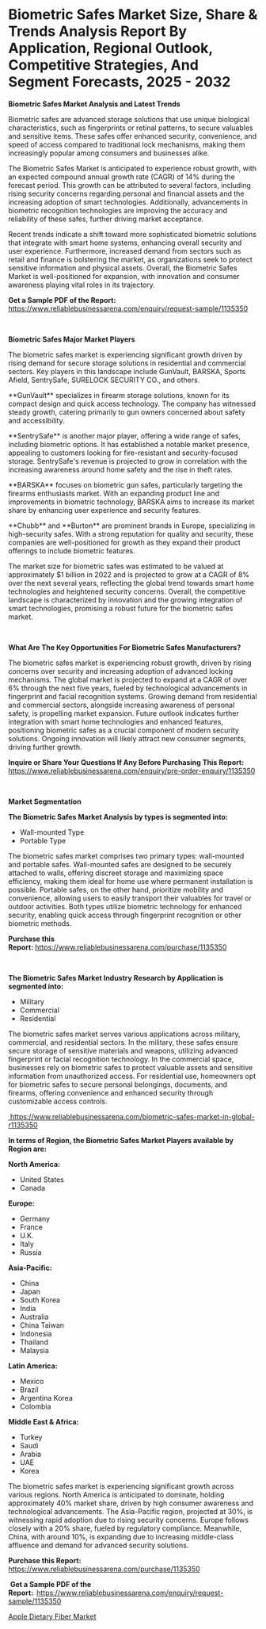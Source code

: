 <p><h1>Biometric Safes Market Size, Share & Trends Analysis Report By Application, Regional Outlook, Competitive Strategies, And Segment Forecasts, 2025 - 2032</h1></p><p><strong>Biometric Safes Market Analysis and Latest Trends</strong></p>
<p><p>Biometric safes are advanced storage solutions that use unique biological characteristics, such as fingerprints or retinal patterns, to secure valuables and sensitive items. These safes offer enhanced security, convenience, and speed of access compared to traditional lock mechanisms, making them increasingly popular among consumers and businesses alike.</p><p>The Biometric Safes Market is anticipated to experience robust growth, with an expected compound annual growth rate (CAGR) of 14% during the forecast period. This growth can be attributed to several factors, including rising security concerns regarding personal and financial assets and the increasing adoption of smart technologies. Additionally, advancements in biometric recognition technologies are improving the accuracy and reliability of these safes, further driving market acceptance.</p><p>Recent trends indicate a shift toward more sophisticated biometric solutions that integrate with smart home systems, enhancing overall security and user experience. Furthermore, increased demand from sectors such as retail and finance is bolstering the market, as organizations seek to protect sensitive information and physical assets. Overall, the Biometric Safes Market is well-positioned for expansion, with innovation and consumer awareness playing vital roles in its trajectory.</p></p>
<p><strong>Get a Sample PDF of the Report:&nbsp;</strong> <a href="https://www.reliablebusinessarena.com/enquiry/request-sample/1135350?utm_campaign=2003&utm_medium=2&utm_source=Github&utm_content=ia&utm_term=07022025&utm_id=biometric-safes">https://www.reliablebusinessarena.com/enquiry/request-sample/1135350</a></p>
<p>&nbsp;</p>
<p><strong>Biometric Safes Major Market Players</strong></p>
<p><p>The biometric safes market is experiencing significant growth driven by rising demand for secure storage solutions in residential and commercial sectors. Key players in this landscape include GunVault, BARSKA, Sports Afield, SentrySafe, SURELOCK SECURITY CO., and others. </p><p>**GunVault** specializes in firearm storage solutions, known for its compact design and quick access technology. The company has witnessed steady growth, catering primarily to gun owners concerned about safety and accessibility. </p><p>**SentrySafe** is another major player, offering a wide range of safes, including biometric options. It has established a notable market presence, appealing to customers looking for fire-resistant and security-focused storage. SentrySafe's revenue is projected to grow in correlation with the increasing awareness around home safety and the rise in theft rates.</p><p>**BARSKA** focuses on biometric gun safes, particularly targeting the firearms enthusiasts market. With an expanding product line and improvements in biometric technology, BARSKA aims to increase its market share by enhancing user experience and security features.</p><p>**Chubb** and **Burton** are prominent brands in Europe, specializing in high-security safes. With a strong reputation for quality and security, these companies are well-positioned for growth as they expand their product offerings to include biometric features.</p><p>The market size for biometric safes was estimated to be valued at approximately $1 billion in 2022 and is projected to grow at a CAGR of 8% over the next several years, reflecting the global trend towards smart home technologies and heightened security concerns. Overall, the competitive landscape is characterized by innovation and the growing integration of smart technologies, promising a robust future for the biometric safes market.</p></p>
<p>&nbsp;</p>
<p><strong>What Are The Key Opportunities For Biometric Safes Manufacturers?</strong></p>
<p><p>The biometric safes market is experiencing robust growth, driven by rising concerns over security and increasing adoption of advanced locking mechanisms. The global market is projected to expand at a CAGR of over 6% through the next five years, fueled by technological advancements in fingerprint and facial recognition systems. Growing demand from residential and commercial sectors, alongside increasing awareness of personal safety, is propelling market expansion. Future outlook indicates further integration with smart home technologies and enhanced features, positioning biometric safes as a crucial component of modern security solutions. Ongoing innovation will likely attract new consumer segments, driving further growth.</p></p>
<p><strong>Inquire or Share Your Questions If Any Before Purchasing This Report:</strong> <a href="https://www.reliablebusinessarena.com/enquiry/pre-order-enquiry/1135350?utm_campaign=2003&utm_medium=2&utm_source=Github&utm_content=ia&utm_term=07022025&utm_id=biometric-safes">https://www.reliablebusinessarena.com/enquiry/pre-order-enquiry/1135350</a></p>
<p>&nbsp;</p>
<p><strong>Market Segmentation</strong></p>
<p><strong>The Biometric Safes Market Analysis by types is segmented into:</strong></p>
<p><ul><li>Wall-mounted Type</li><li>Portable Type</li></ul></p>
<p><p>The biometric safes market comprises two primary types: wall-mounted and portable safes. Wall-mounted safes are designed to be securely attached to walls, offering discreet storage and maximizing space efficiency, making them ideal for home use where permanent installation is possible. Portable safes, on the other hand, prioritize mobility and convenience, allowing users to easily transport their valuables for travel or outdoor activities. Both types utilize biometric technology for enhanced security, enabling quick access through fingerprint recognition or other biometric methods.</p></p>
<p><strong>Purchase this Report:&nbsp;</strong><a href="https://www.reliablebusinessarena.com/purchase/1135350?utm_campaign=2003&utm_medium=2&utm_source=Github&utm_content=ia&utm_term=07022025&utm_id=biometric-safes">https://www.reliablebusinessarena.com/purchase/1135350</a></p>
<p>&nbsp;</p>
<p><strong>The Biometric Safes Market Industry Research by Application is segmented into:</strong></p>
<p><ul><li>Military</li><li>Commercial</li><li>Residential</li></ul></p>
<p><p>The biometric safes market serves various applications across military, commercial, and residential sectors. In the military, these safes ensure secure storage of sensitive materials and weapons, utilizing advanced fingerprint or facial recognition technology. In the commercial space, businesses rely on biometric safes to protect valuable assets and sensitive information from unauthorized access. For residential use, homeowners opt for biometric safes to secure personal belongings, documents, and firearms, offering convenience and enhanced security through customizable access controls.</p></p>
<p><a href="https://www.reliablebusinessarena.com/biometric-safes-market-in-global-r1135350?utm_campaign=2003&utm_medium=2&utm_source=Github&utm_content=ia&utm_term=07022025&utm_id=biometric-safes">&nbsp;https://www.reliablebusinessarena.com/biometric-safes-market-in-global-r1135350</a></p>
<p><strong>In terms of Region, the Biometric Safes Market Players available by Region are:</strong></p>
<p>
    <p> <strong> North America: </strong>
        <ul>
            <li>United States</li>
            <li>Canada</li>
        </ul>
        </p> 
    <p> <strong> Europe: </strong>
        <ul>
            <li>Germany</li>
            <li>France</li>
            <li>U.K.</li>
            <li>Italy</li>
            <li>Russia</li>
        </ul>
        </p> 
    <p> <strong> Asia-Pacific: </strong>
        <ul>
            <li>China</li>
            <li>Japan</li>
            <li>South Korea</li>
            <li>India</li>
            <li>Australia</li>
            <li>China Taiwan</li>
            <li>Indonesia</li>
            <li>Thailand</li>
            <li>Malaysia</li>
        </ul>
        </p> 
    <p> <strong> Latin America: </strong>
        <ul>
            <li>Mexico</li>
            <li>Brazil</li>
            <li>Argentina Korea</li>
            <li>Colombia</li>
        </ul>
        </p> 
    <p> <strong> Middle East & Africa: </strong>
        <ul>
            <li>Turkey</li>
            <li>Saudi</li>
            <li>Arabia</li>
            <li>UAE</li>
            <li>Korea</li>
        </ul>
    </p>
    </p>
<p><p>The biometric safes market is experiencing significant growth across various regions. North America is anticipated to dominate, holding approximately 40% market share, driven by high consumer awareness and technological advancements. The Asia-Pacific region, projected at 30%, is witnessing rapid adoption due to rising security concerns. Europe follows closely with a 20% share, fueled by regulatory compliance. Meanwhile, China, with around 10%, is expanding due to increasing middle-class affluence and demand for advanced security solutions.</p></p>
<p><strong>Purchase this Report: </strong><a href="https://www.reliablebusinessarena.com/purchase/1135350?utm_campaign=2003&utm_medium=2&utm_source=Github&utm_content=ia&utm_term=07022025&utm_id=biometric-safes">https://www.reliablebusinessarena.com/purchase/1135350</a></p>
<p>&nbsp;<strong>Get a Sample PDF of the Report:&nbsp;&nbsp;</strong><a href="https://www.reliablebusinessarena.com/enquiry/request-sample/1135350?utm_campaign=2003&utm_medium=2&utm_source=Github&utm_content=ia&utm_term=07022025&utm_id=biometric-safes">https://www.reliablebusinessarena.com/enquiry/request-sample/1135350</a></p>
<p><strong></strong></p>
<p><p><a href="https://github.com/mauripalmi/Market-Research-Report-List-6/blob/main/apple-dietary-fiber-market.md?utm_campaign=2003&utm_medium=2&utm_source=Github&utm_content=ia&utm_term=07022025&utm_id=biometric-safes">Apple Dietary Fiber Market</a></p></p>